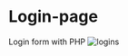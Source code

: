 # Login-page
Login form with PHP
![logins](https://user-images.githubusercontent.com/59993047/109340075-bc05ff00-7892-11eb-96a8-7ef354048c14.PNG)
